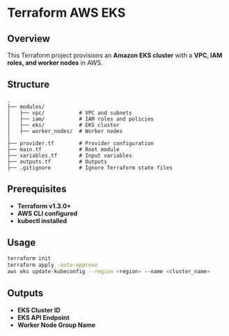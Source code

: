 # Terraform AWS EKS

## Overview
This Terraform project provisions an **Amazon EKS cluster** with a **VPC, IAM roles, and worker nodes** in AWS.

## Structure
```
.
├── modules/
│   ├── vpc/           # VPC and subnets
│   ├── iam/           # IAM roles and policies
│   ├── eks/           # EKS cluster
│   ├── worker_nodes/  # Worker nodes
│
├── provider.tf        # Provider configuration
├── main.tf            # Root module
├── variables.tf       # Input variables
├── outputs.tf         # Outputs
├── .gitignore         # Ignore Terraform state files
```

## Prerequisites
- **Terraform v1.3.0+**
- **AWS CLI configured**
- **kubectl installed**

## Usage
```sh
terraform init
terraform apply -auto-approve
aws eks update-kubeconfig --region <region> --name <cluster_name>
```

## Outputs
- **EKS Cluster ID**
- **EKS API Endpoint**
- **Worker Node Group Name**